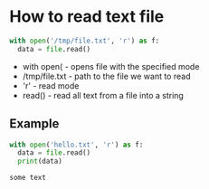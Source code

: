 # How to read text file

```python
with open('/tmp/file.txt', 'r') as f:
  data = file.read()
```

- with open( - opens file with the specified mode
- /tmp/file.txt - path to the file we want to read
- 'r' - read mode
- read() - read all text from a file into a string

## Example
```python
with open('hello.txt', 'r') as f:
  data = file.read()
  print(data)
```
```
some text
```
